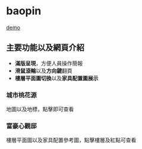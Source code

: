 # baopin
[demo](https://fusayyun.github.io/baopin/)

## 主要功能以及網頁介紹
- **滿版呈現**，方便人員操作簡報
- **滑鼠滾輪**以及**方向鍵**翻頁
- **樓層平面圖切換**以及**家具配置圖展示**

### 城市桃花源
地圖以及地標，點擊即可查看

### 富豪心觀邸
樓層平面圖以及家具配置參考圖，點擊樓層及紅點可查看
